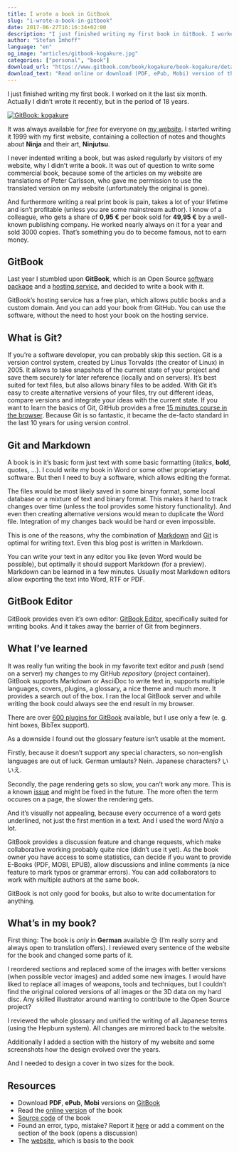 ```yaml
---
title: I wrote a book in GitBook
slug: "i-wrote-a-book-in-gitbook"
date: 2017-06-27T16:16:34+02:00
description: "I just finished writing my first book in GitBook. I worked on it the last six month and it’s available to read online, as PDF, ePub and Mobi."
author: "Stefan Imhoff"
language: "en"
og_image: "articles/gitbook-kogakure.jpg"
categories: ["personal", "book"]
download_url: "https://www.gitbook.com/book/kogakure/book-kogakure/details"
download_text: "Read online or download (PDF, ePub, Mobi) version of the book"
---
```


I just finished writing my first book. I worked on it the last six month. Actually I didn’t wrote it recently, but in the period of 18 years.

[![GitBook: kogakure](/assets/images/articles/gitbook-kogakure.jpg)](https://book.kogakure.de/)

It was always available for *free* for everyone on [my website](https://kogakure.de/). I started writing it 1999 with my first website, containing a collection of notes and thoughts about **Ninja** and their art, **Ninjutsu**.

I never indented writing a book, but was asked regularly by visitors of my website, why I didn’t write a book. It was out of question to write some commercial book, because some of the articles on my website are translations of Peter Carlsson, who gave me permission to use the translated version on my website (unfortunately the original is gone).

And furthermore writing a real print book is pain, takes a lot of your lifetime and isn’t profitable (unless you are some mainstream author). I know of a colleague, who gets a share of **0,95 €** per book sold for **49,95 €** by a well-known publishing company. He worked nearly always on it for a year and sold 3000 copies. That’s something you do to become famous, not to earn money.

## GitBook

Last year I stumbled upon **GitBook**, which is an Open Source [software package](https://github.com/GitbookIO/gitbook) and a [hosting service](https://www.gitbook.com/), and decided to write a book with it.

GitBook’s hosting service has a free plan, which allows public books and a custom domain. And you can add your book from GitHub. You can use the software, without the need to host your book on the hosting service.

## What is Git?

If you’re a software developer, you can probably skip this section. Git is a version control system, created by Linus Torvalds (the creator of Linux) in 2005. It allows to take snapshots of the current state of your project and save them securely for later reference (locally and on servers). It’s best suited for text files, but also allows binary files to be added. With Git it’s easy to create alternative versions of your files, try out different ideas, compare versions and integrate your ideas with the current state. If you want to learn the basics of Git, GitHub provides a free [15 minutes course in the browser](https://try.github.io/). Because Git is so fantastic, it became the de-facto standard in the last 10 years for using version control.

## Git and Markdown

A book is in it’s basic form just text with some basic formatting (*italics*, **bold**, quotes, …). I could write my book in Word or some other proprietary software. But then I need to buy a software, which allows editing the format.

The files would be most likely saved in some binary format, some local database or a mixture of text and binary format. This makes it hard to track changes over time (unless the tool provides some history functionality). And even then creating alternative versions would mean to duplicate the Word file. Integration of my changes back would be hard or even impossible.

This is one of the reasons, why the combination of [Markdown](https://daringfireball.net/projects/markdown/) and [Git](https://git-scm.com/) is optimal for writing text. Even this blog post is written in Markdown.

You can write your text in any editor you like (even Word would be possible), but optimally it should support Markdown (for a preview). Markdown can be learned in a few minutes. Usually most Markdown editors allow exporting the text into Word, RTF or PDF.

## GitBook Editor

GitBook provides even it’s own editor: [GitBook Editor](https://www.gitbook.com/editor), specifically suited for writing books. And it takes away the barrier of Git from beginners.

## What I’ve learned

It was really fun writing the book in my favorite text editor and *push* (send on a server) my changes to my GitHub *repository* (project container). GitBook supports Markdown or AsciiDoc to write text in, supports multiple languages, covers, plugins, a glossary, a nice theme and much more. It provides a search out of the box. I ran the local GitBook server and while writing the book could always see the end result in my browser.

There are over [600 plugins for GitBook](https://plugins.gitbook.com/) available, but I use only a few (e. g. hint boxes, BibTex support).

As a downside I found out the glossary feature isn’t usable at the moment.

Firstly, because it doesn’t support any special characters, so non-english languages are out of luck. German umlauts? Nein. Japanese characters? いいえ.

Secondly, the page rendering gets so slow, you can’t work any more. This is a known [issue](https://github.com/GitbookIO/gitbook/issues/1497) and might be fixed in the future. The more often the term occures on a page, the slower the rendering gets.

And it’s visually not appealing, because every occurrence of a word gets underlined, not just the first mention in a text. And I used the word *Ninja* a lot.

GitBook provides a discussion feature and change requests, which make collaborative working probably quite nice (didn’t use it yet). As the book owner you have access to some statistics, can decide if you want to provide E-Books (PDF, MOBI, EPUB), allow discussions and inline comments (a nice feature to mark typos or grammar errors). You can add collaborators to work with multiple authors at the same book.

GitBook is not only good for books, but also to write documentation for anything.

## What’s in my book?

First thing: The book is *only* in **German** available 😒 (I’m really sorry and always open to translation offers). I reviewed every sentence of the website for the book and changed some parts of it.

I reordered sections and replaced some of the images with better versions (when possible vector images) and added some new images. I would have liked to replace all images of weapons, tools and techniques, but I couldn’t find the original colored versions of all images or the 3D data on my hard disc. Any skilled illustrator around wanting to contribute to the Open Source project?

I reviewed the whole glossary and unified the writing of all Japanese terms (using the Hepburn system). All changes are mirrored back to the website.

Additionally I added a section with the history of my website and some screenshots how the design evolved over the years.

And I needed to design a cover in two sizes for the book.

## Resources

- Download **PDF**, **ePub**, **Mobi** versions on [GitBook](https://www.gitbook.com/book/kogakure/book-kogakure/details)
- Read the [online version](https://book.kogakure.de/) of the book
- [Source code](https://github.com/kogakure/book-kogakure) of the book
- Found an error, typo, mistake? Report it [here](https://github.com/kogakure/book-kogakure/issues) or add a comment on the section of the book (opens a discussion)
- The [website](https://kogakure.de/), which is basis to the book
